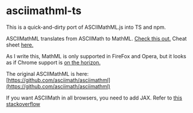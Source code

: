 asciimathml-ts
===========

This is a quick-and-dirty port of ASCIIMathML.js into TS and npm.

ASCIIMathML translates from ASCIIMath to MathML.  [Check this out.](http://www1.chapman.edu/~jipsen/asciimath.html)  Cheat sheet [here.](http://asciimath.org/)

As I write this, MathML is only supported in FireFox and Opera, but it looks as if Chrome support is [on the horizon.](https://mathml.igalia.com/)

The original ASCIIMathML is here: [https://github.com/asciimath/asciimathml](https://github.com/asciimath/asciimathml) 




If you want ASCIIMath in all browsers, you need to add JAX.  Refer to [this stackoverflow](https://stackoverflow.com/questions/29682207/unable-to-render-mathml-content-in-google-chrome)



